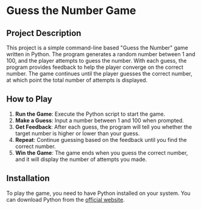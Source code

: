 # Guess the Number Game

## Project Description

This project is a simple command-line based "Guess the Number" game written in Python. The program generates a random number between 1 and 100, and the player attempts to guess the number. With each guess, the program provides feedback to help the player converge on the correct number. The game continues until the player guesses the correct number, at which point the total number of attempts is displayed.

## How to Play

1. **Run the Game**: Execute the Python script to start the game.
2. **Make a Guess**: Input a number between 1 and 100 when prompted.
3. **Get Feedback**: After each guess, the program will tell you whether the target number is higher or lower than your guess.
4. **Repeat**: Continue guessing based on the feedback until you find the correct number.
5. **Win the Game**: The game ends when you guess the correct number, and it will display the number of attempts you made.

## Installation

To play the game, you need to have Python installed on your system. You can download Python from the [official website](https://www.python.org/downloads/).
